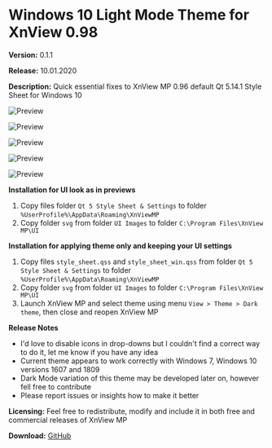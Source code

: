 # Windows 10 Light Mode Theme for XnView 0.98

**Version:** 0.1.1

**Release:** 10.01.2020

**Description:** Quick essential fixes to XnView MP 0.96 default Qt 5.14.1 Style Sheet for Windows 10

![Preview](https://user-images.githubusercontent.com/17095595/79745342-8662c200-8321-11ea-9808-e86e33183054.jpg)

![Preview](https://user-images.githubusercontent.com/17095595/79745719-3afce380-8322-11ea-94da-fee346c3ec64.jpg)

![Preview](https://user-images.githubusercontent.com/17095595/79745752-48b26900-8322-11ea-83f8-410b3045946d.jpg)

![Preview](https://user-images.githubusercontent.com/17095595/79745771-523bd100-8322-11ea-8717-910a8fbd7eae.jpg)

![Preview](https://user-images.githubusercontent.com/17095595/79745789-5a940c00-8322-11ea-8cbe-990fb8b43868.jpg)

**Installation for UI look as in previews**
1. Copy files folder `Qt 5 Style Sheet & Settings`
   to folder `%UserProfile%\AppData\Roaming\XnViewMP`
2. Copy folder `svg` from folder `UI Images`
   to folder `C:\Program Files\XnView MP\UI`

**Installation for applying theme only and keeping your UI settings**
1. Copy files `style_sheet.qss` and `style_sheet_win.qss`
   from folder `Qt 5 Style Sheet & Settings`
   to folder `%UserProfile%\AppData\Roaming\XnViewMP`
2. Copy folder `svg` from folder `UI Images`
   to folder `C:\Program Files\XnView MP\UI`
3. Launch XnView MP and select theme using menu
   `View > Theme > Dark theme`, then close and reopen XnView MP
   
**Release Notes**
- I'd love to disable icons in drop-downs but I couldn't find a correct way to do it, let me know if you have any idea
- Current theme appears to work correctly with Windows 7, Windows 10 versions 1607 and 1809
- Dark Mode variation of this theme may be developed later on, however fell free to contribute
- Please report issues or insights how to make it better
   
**Licensing:** Feel free to redistribute, modify and include it in both free and commercial releases of XnView MP

**Download:** [GitHub](https://github.com/bananakid/xnviewmp-w10-qss/blob/master/Windows%2010%20Light%20Mode%20Theme%200.1.1%20for%20XnView%20MP%200.98.7z)
